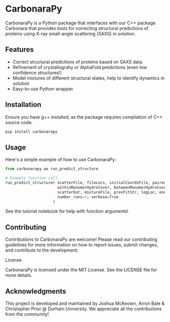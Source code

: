 
# CarbonaraPy

CarbonaraPy is a Python package that interfaces with our C++ package Carbonara that provides tools for correcting structural predictions of proteins using X-ray small-angle scattering (SAXS) in solution.


## Features

- Correct structural predictions of proteins based on SAXS data.
- Refinement of crystallograhy or AlphaFold predictions (even low confidence structures!)
- Model mixtures of different structural states, help to identify dynamics in solution
- Easy-to-use Python wrapper.


## Installation

Ensure you have g++ installed, as the package requires compilation of C++ source code.

```bash
pip install carbonarapy
```


## Usage

Here's a simple example of how to use CarbonaraPy:

```python
from carbonarapy as run_predict_structure

# Example function call
run_predict_structure( ScatterFile, fileLocs, initialCoordsFile, pairedPredictions, fixedsections, noStructures,
					   withinMonomerHydroCover, betweenMonomerHydroCover, kmin, kmax, maxNoFitSteps, predictionFile,
					   scatterOut, mixtureFile, prevFitStr, logLoc, endLinePrevLog, affineTrans, 
					   number_runs=3, verbose=True
					 )

```

See the tutorial notebook for help with function arguments! 


## Contributing

Contributions to CarbonaraPy are welcome! Please read our contributing guidelines for more information on how to report issues, submit changes, and contribute to the development.

License

CarbonaraPy is licensed under the MIT License. See the LICENSE file for more details.


## Acknowledgments

This project is developed and maintained by Joshua McKeown, Arron Bale & Christopher Prior @ Durham University. We appreciate all the contributions from the community! 